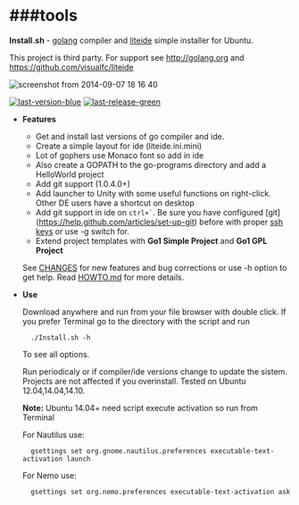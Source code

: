 ###tools
====
**Install.sh** - [golang](http://golang.org) compiler and [liteide](https://github.com/visualfc/liteide) simple installer for Ubuntu.

This project is third party. For support see http://golang.org and https://github.com/visualfc/liteide

![screenshot from 2014-09-07 18 16 40](https://cloud.githubusercontent.com/assets/6298396/4178685/4460829c-36a2-11e4-9674-236082f70d03.png)

[![last-version-blue](https://cloud.githubusercontent.com/assets/6298396/5602522/8967405e-935b-11e4-8777-de3623ed6ad7.png)](https://github.com/geosoft1/tools/archive/master.zip)
[![last-release-green](https://cloud.githubusercontent.com/assets/6298396/5602520/83eb3f72-935b-11e4-9fc0-296506ca5c9a.png)](https://github.com/geosoft1/tools/releases/latest)

* **Features**
    * Get and install last versions of go compiler and ide.
    * Create a simple layout for ide (liteide.ini.mini)
    * Lot of gophers use Monaco font so add in ide
    * Also create a GOPATH to the go-programs directory and add a HelloWorld project
    * Add git support (1.0.4.0+)
    * Add launcher to Unity with some useful functions on right-click. Other DE users have a shortcut on desktop
    * Add git support in ide on `` ctrl+` ``. Be sure you have configured [git] (https://help.github.com/articles/set-up-git) before with proper [ssh keys](https://help.github.com/articles/generating-ssh-keys) or use -g switch for.
    * Extend project templates with **Go1 Simple Project** and **Go1 GPL Project**
    
    See [CHANGES](https://github.com/geosoft1/tools/blob/master/CHANGES) for new features and bug corrections or use -h option to get help. Read [HOWTO.md](https://github.com/geosoft1/tools/blob/master/HOWTO.md) for more details.
	
* **Use**

    Download anywhere and run from your file browser with double click. If you prefer Terminal go to the directory with the script and run

        ./Install.sh -h

    To see all options.

    Run periodicaly or if compiler/ide versions change to update the sistem.
    Projects are not affected if you overinstall.
    Tested on Ubuntu 12.04,14.04,14.10.
	
    **Note:** Ubuntu 14.04+ need script execute activation so run from Terminal
	
	For Nautilus use:
	
        gsettings set org.gnome.nautilus.preferences executable-text-activation launch

	For Nemo use:
	
        gsettings set org.nemo.preferences executable-text-activation ask
